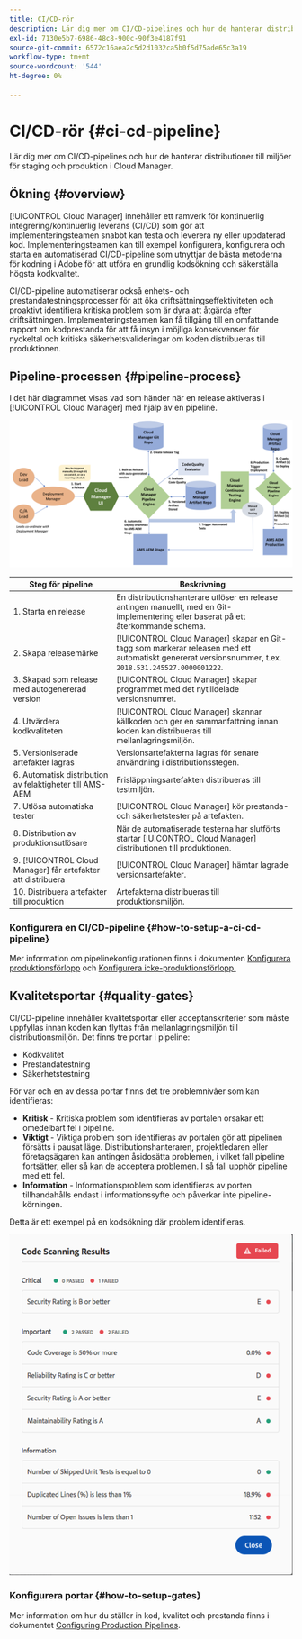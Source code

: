 ```yaml
---
title: CI/CD-rör
description: Lär dig mer om CI/CD-pipelines och hur de hanterar distributioner till miljöer för staging och produktion i Cloud Manager.
exl-id: 7130e5b7-6986-48c8-900c-90f3e4187f91
source-git-commit: 6572c16aea2c5d2d1032ca5b0f5d75ade65c3a19
workflow-type: tm+mt
source-wordcount: '544'
ht-degree: 0%

---
```



# CI/CD-rör {#ci-cd-pipeline}

Lär dig mer om CI/CD-pipelines och hur de hanterar distributioner till miljöer för staging och produktion i Cloud Manager.

## Ökning {#overview}

[!UICONTROL Cloud Manager] innehåller ett ramverk för kontinuerlig integrering/kontinuerlig leverans (CI/CD) som gör att implementeringsteamen snabbt kan testa och leverera ny eller uppdaterad kod. Implementeringsteamen kan till exempel konfigurera, konfigurera och starta en automatiserad CI/CD-pipeline som utnyttjar de bästa metoderna för kodning i Adobe för att utföra en grundlig kodsökning och säkerställa högsta kodkvalitet.

CI/CD-pipeline automatiserar också enhets- och prestandatestningsprocesser för att öka driftsättningseffektiviteten och proaktivt identifiera kritiska problem som är dyra att åtgärda efter driftsättningen. Implementeringsteamen kan få tillgång till en omfattande rapport om kodprestanda för att få insyn i möjliga konsekvenser för nyckeltal och kritiska säkerhetsvalideringar om koden distribueras till produktionen.

## Pipeline-processen {#pipeline-process}

I det här diagrammet visas vad som händer när en release aktiveras i [!UICONTROL Cloud Manager] med hjälp av en pipeline.

![Pipeline-processen](/help/assets/screen_shot_2018-05-30at82457pm.png)

| Steg för pipeline | Beskrivning |
|---|---|
| 1. Starta en release | En distributionshanterare utlöser en release antingen manuellt, med en Git-implementering eller baserat på ett återkommande schema. |
| 2. Skapa releasemärke | [!UICONTROL Cloud Manager] skapar en Git-tagg som markerar releasen med ett automatiskt genererat versionsnummer, t.ex. `2018.531.245527.0000001222`. |
| 3. Skapad som release med autogenererad version | [!UICONTROL Cloud Manager] skapar programmet med det nytilldelade versionsnumret. |
| 4. Utvärdera kodkvaliteten | [!UICONTROL Cloud Manager] skannar källkoden och ger en sammanfattning innan koden kan distribueras till mellanlagringsmiljön. |
| 5. Versioniserade artefakter lagras | Versionsartefakterna lagras för senare användning i distributionsstegen. |
| 6. Automatisk distribution av felaktigheter till AMS-AEM | Frisläppningsartefakten distribueras till testmiljön. |
| 7. Utlösa automatiska tester | [!UICONTROL Cloud Manager] kör prestanda- och säkerhetstester på artefakten. |
| 8. Distribution av produktionsutlösare | När de automatiserade testerna har slutförts startar [!UICONTROL Cloud Manager] distributionen till produktionen. |
| 9. [!UICONTROL Cloud Manager] får artefakter att distribuera | [!UICONTROL Cloud Manager] hämtar lagrade versionsartefakter. |
| 10. Distribuera artefakter till produktion | Artefakterna distribueras till produktionsmiljön. |

### Konfigurera en CI/CD-pipeline {#how-to-setup-a-ci-cd-pipeline}

Mer information om pipelinekonfigurationen finns i dokumenten [Konfigurera produktionsförlopp](/help/using/production-pipelines.md) och [Konfigurera icke-produktionsförlopp.](/help/using/non-production-pipelines.md)

## Kvalitetsportar {#quality-gates}

CI/CD-pipeline innehåller kvalitetsportar eller acceptanskriterier som måste uppfyllas innan koden kan flyttas från mellanlagringsmiljön till distributionsmiljön. Det finns tre portar i pipeline:

* Kodkvalitet
* Prestandatestning
* Säkerhetstestning

För var och en av dessa portar finns det tre problemnivåer som kan identifieras:

* **Kritisk** - Kritiska problem som identifieras av portalen orsakar ett omedelbart fel i pipeline.
* **Viktigt** - Viktiga problem som identifieras av portalen gör att pipelinen försätts i pausat läge. Distributionshanteraren, projektledaren eller företagsägaren kan antingen åsidosätta problemen, i vilket fall pipeline fortsätter, eller så kan de acceptera problemen. I så fall upphör pipeline med ett fel.
* **Information** - Informationsproblem som identifieras av porten tillhandahålls endast i informationssyfte och påverkar inte pipeline-körningen.

Detta är ett exempel på en kodsökning där problem identifieras.

![Exempel på kodsökning](/help/assets/quality-gate-failed.png)

### Konfigurera portar {#how-to-setup-gates}

Mer information om hur du ställer in kod, kvalitet och prestanda finns i dokumentet [Configuring Production Pipelines](/help/using/production-pipelines.md).
